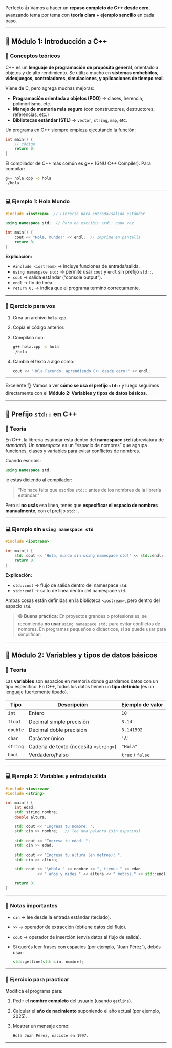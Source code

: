 Perfecto 👍
Vamos a hacer un **repaso completo de C++ desde cero**, avanzando tema por tema con **teoría clara + ejemplo sencillo** en cada paso.

---

## 🧩 Módulo 1: Introducción a C++

### 🧠 Conceptos teóricos

C++ es un **lenguaje de programación de propósito general**, orientado a objetos y de alto rendimiento.
Se utiliza mucho en **sistemas embebidos, videojuegos, controladores, simulaciones, y aplicaciones de tiempo real**.

Viene de C, pero agrega muchas mejoras:

* **Programación orientada a objetos (POO)** → clases, herencia, polimorfismo, etc.
* **Manejo de memoria más seguro** (con constructores, destructores, referencias, etc.)
* **Bibliotecas estándar (STL)** → `vector`, `string`, `map`, etc.

Un programa en C++ siempre empieza ejecutando la función:

```cpp
int main() {
    // código
    return 0;
}
```

El compilador de C++ más común es **g++** (GNU C++ Compiler).
Para compilar:

```bash
g++ hola.cpp -o hola
./hola
```

---

### 💻 Ejemplo 1: Hola Mundo

```cpp
#include <iostream>  // Librería para entrada/salida estándar

using namespace std;  // Para no escribir std:: cada vez

int main() {
    cout << "Hola, mundo!" << endl;  // Imprime en pantalla
    return 0;
}
```

**Explicación:**

* `#include <iostream>` → incluye funciones de entrada/salida.
* `using namespace std;` → permite usar `cout` y `endl` sin prefijo `std::`.
* `cout` → salida estándar (“console output”).
* `endl` → fin de línea.
* `return 0;` → indica que el programa terminó correctamente.

---

### 🧩 Ejercicio para vos

1. Crea un archivo `hola.cpp`.
2. Copia el código anterior.
3. Compílalo con:

   ```bash
   g++ hola.cpp -o hola
   ./hola
   ```
4. Cambiá el texto a algo como:

   ```cpp
   cout << "Hola Facundo, aprendiendo C++ desde cero!" << endl;
   ```

---

Excelente 👌
Vamos a ver **cómo se usa el prefijo `std::`** y luego seguimos directamente con el **Módulo 2: Variables y tipos de datos básicos**.

---

## 🧩 Prefijo `std::` en C++

### 🧠 Teoría

En C++, la librería estándar está dentro del **namespace `std`** (abreviatura de *standard*).
Un *namespace* es un “espacio de nombres” que agrupa funciones, clases y variables para evitar conflictos de nombres.

Cuando escribís:

```cpp
using namespace std;
```

le estás diciendo al compilador:

> “No hace falta que escriba `std::` antes de los nombres de la librería estándar.”

Pero si **no usás** esa línea, tenés que **especificar el espacio de nombres manualmente**, con el prefijo `std::`.

---

### 💻 Ejemplo sin `using namespace std`

```cpp
#include <iostream>

int main() {
    std::cout << "Hola, mundo sin using namespace std!" << std::endl;
    return 0;
}
```

**Explicación:**

* `std::cout` → flujo de salida dentro del namespace `std`.
* `std::endl` → salto de línea dentro del namespace `std`.

Ambas cosas están definidas en la biblioteca `<iostream>`, pero dentro del espacio `std`.

> 🟢 **Buena práctica:**
> En proyectos grandes o profesionales, se recomienda **no usar** `using namespace std;` para evitar conflictos de nombres.
> En programas pequeños o didácticos, sí se puede usar para simplificar.

---

## 🧩 Módulo 2: Variables y tipos de datos básicos

### 🧠 Teoría

Las **variables** son espacios en memoria donde guardamos datos con un tipo específico.
En C++, todos los datos tienen un **tipo definido** (es un lenguaje fuertemente tipado).

| Tipo     | Descripción                           | Ejemplo de valor |
| -------- | ------------------------------------- | ---------------- |
| `int`    | Entero                                | `10`             |
| `float`  | Decimal simple precisión              | `3.14`           |
| `double` | Decimal doble precisión               | `3.141592`       |
| `char`   | Carácter único                        | `'A'`            |
| `string` | Cadena de texto (necesita `<string>`) | `"Hola"`         |
| `bool`   | Verdadero/Falso                       | `true` / `false` |

---

### 💻 Ejemplo 2: Variables y entrada/salida

```cpp
#include <iostream>
#include <string>

int main() {
    int edad;
    std::string nombre;
    double altura;

    std::cout << "Ingresa tu nombre: ";
    std::cin >> nombre;   // lee una palabra (sin espacios)
    
    std::cout << "Ingresa tu edad: ";
    std::cin >> edad;
    
    std::cout << "Ingresa tu altura (en metros): ";
    std::cin >> altura;

    std::cout << "\nHola " << nombre << ", tienes " << edad
              << " años y mides " << altura << " metros." << std::endl;

    return 0;
}
```

---

### 🧠 Notas importantes

* `cin` → lee desde la entrada estándar (teclado).
* `>>` → operador de extracción (obtiene datos del flujo).
* `cout` → operador de inserción (envía datos al flujo de salida).
* Si querés leer frases con espacios (por ejemplo, “Juan Pérez”), debés usar:

  ```cpp
  std::getline(std::cin, nombre);
  ```

---

### 💪 Ejercicio para practicar

Modificá el programa para:

1. Pedir el **nombre completo** del usuario (usando `getline`).
2. Calcular el **año de nacimiento** suponiendo el año actual (por ejemplo, 2025).
3. Mostrar un mensaje como:

   ```
   Hola Juan Pérez, naciste en 1997.
   ```

---

